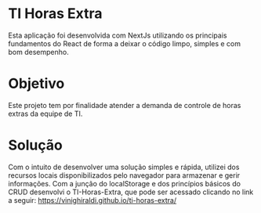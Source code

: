 # TI Horas Extra
Esta aplicação foi desenvolvida com NextJs utilizando os principais fundamentos do React de forma a deixar o código limpo, simples e com bom desempenho.

# Objetivo
Este projeto tem por finalidade atender a demanda de controle de horas extras da equipe de TI.

# Solução
Com o intuito de desenvolver uma solução simples e rápida, utilizei dos recursos locais disponibilizados pelo navegador para armazenar e gerir informações. Com a junção do localStorage e dos princípios básicos do CRUD desenvolvi o TI-Horas-Extra, que pode ser acessado clicando no link a seguir: https://vinighiraldi.github.io/ti-horas-extra/
